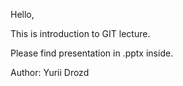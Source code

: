Hello,

This is introduction to GIT lecture.

Please find presentation in .pptx inside.

Author: Yurii Drozd

